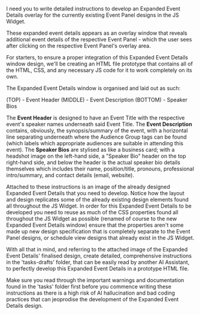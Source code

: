 I need you to write detailed instructions to develop an Expanded Event Details overlay for the currently existing Event Panel designs in the JS Widget.

These expanded event details appears as an overlay window that reveals additional event details of the respective Event Panel - which the user sees after clicking on the respective Event Panel's overlay area.

For starters, to ensure a proper integration of this Expanded Event Details window design, we'll be creating an HTML file prototype that contains all of the HTML, CSS, and any necessary JS code for it to work completely on its own.

The Expanded Event Details window is organised and laid out as such:

(TOP) - Event Header
(MIDDLE) - Event Description
(BOTTOM) - Speaker Bios

The **Event Header** is designed to have an Event Title with the respective event's speaker names underneath said Event Title.
The **Event Description** contains, obviously, the synopsis/summary of the event, with a horizontal line separating underneath where the Audience Group tags can be found (which labels which appropriate audiences are suitable in attending this event).
The **Speaker Bios** are stylised as like a business card; with a headshot image on the left-hand side, a "Speaker Bio" header on the top right-hand side, and below the header is the actual speaker bio details themselves which includes their name, position/title, pronouns, professional intro/summary, and contact details (email, website).

Attached to these instructions is an image of the already designed Expanded Event Details that you need to develop. Notice how the layout and design replicates some of the already existing design elements found all throughout the JS Widget. In order for this Expanded Event Details to be developed you need to reuse as much of the CSS properties found all throughout the JS Widget as possible (renamed of course to the new Expanded Event Details window) ensure that the properties aren't some made up new design specification that is completely separate to the Event Panel designs, or schedule view designs that already exist in the JS Widget.

With all that in mind, and referring to the attached image of the Expanded Event Details' finalised design, create detailed, comprehensive instructions in the 'tasks-drafts' folder, that can be easily read by another AI Assistant, to perfectly develop this Expanded Event Details in a prototype HTML file.

Make sure you read through the important warnings and documentation found in the 'tasks' folder first before you commence writing these instructions as there is a high risk of AI hallucination and bad coding practices that can jeoprodise the development of the Expanded Event Details design.
